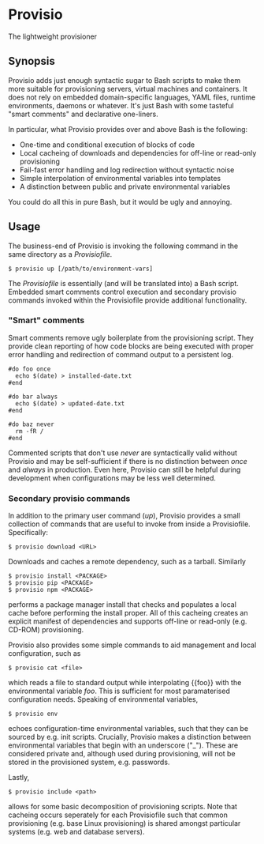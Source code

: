 # Provisio
The lightweight provisioner

## Synopsis
Provisio adds just enough syntactic sugar to Bash scripts to make them more suitable for provisioning servers, virtual machines and containers. It does not rely on embedded domain-specific languages, YAML files, runtime environments, daemons or whatever. It's just Bash with some tasteful "smart comments" and declarative one-liners. 

In particular, what Provisio provides over and above Bash is the following:

* One-time and conditional execution of blocks of code
* Local cacheing of downloads and dependencies for off-line or read-only provisioning
* Fail-fast error handling and log redirection without syntactic noise
* Simple interpolation of environmental variables into templates 
* A distinction between public and private environmental variables

You could do all this in pure Bash, but it would be ugly and annoying.

## Usage
The business-end of Provisio is invoking the following command in the same directory as a *Provisiofile*.

    $ provisio up [/path/to/environment-vars]
  
 The *Provisiofile* is essentially (and will be translated into) a Bash script. Embedded smart comments control execution and secondary provisio commands invoked within the Provisiofile provide additional functionality. 
 
### "Smart" comments
 
Smart comments remove ugly boilerplate from the provisioning script. They provide clean reporting of how code blocks are being executed with proper error handling and redirection of command output to a persistent log. 

    #do foo once
      echo $(date) > installed-date.txt
    #end
    
    #do bar always
      echo $(date) > updated-date.txt
    #end
    
    #do baz never
      rm -fR /
    #end
    
Commented scripts that don't use *never* are syntactically valid without Provisio and may be self-sufficient if there is no distinction between *once* and *always* in production. Even here, Provisio can still be helpful during development when configurations may be less well determined. 

### Secondary provisio commands

In addition to the primary user command (*up*), Provisio provides a small collection of commands that are useful to invoke from inside a Provisiofile. Specifically:

    $ provisio download <URL>

Downloads and caches a remote dependency, such as a tarball. Similarly

    $ provisio install <PACKAGE>
    $ provisio pip <PACKAGE>
    $ provisio npm <PACKAGE>
    
performs a package manager install that checks and populates a local cache before performing the install proper. All of this cacheing creates an explicit manifest of dependencies and supports off-line or read-only (e.g. CD-ROM) provisioning.

Provisio also provides some simple commands to aid management and local configuration, such as

    $ provisio cat <file>
    
which reads a file to standard output while interpolating {{foo}} with the environmental variable *foo*. This is sufficient for most paramaterised configuration needs. Speaking of environmental variables, 

    $ provisio env
    
echoes configuration-time environmental variables, such that they can be sourced by e.g. init scripts. Crucially, Provisio makes a distinction between environmental variables that begin with an underscore ("_"). These are considered private and, although used during provisioning, will not be stored in the provisioned system, e.g. passwords.

Lastly, 

    $ provisio include <path>
    
allows for some basic decomposition of provisioning scripts. Note that cacheing occurs seperately for each Provisiofile such that common provisioning (e.g. base Linux provisioning) is shared amongst particular systems (e.g. web and database servers). 


